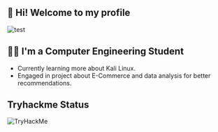 ## 👋 Hi! Welcome to my profile 

<picture>
  <img alt="test" src="https://media.discordapp.net/attachments/1084203416294801419/1215984686611038378/github.png?ex=65febcfd&is=65ec47fd&hm=ea150b06e0f1b3d4a36b8accdf3072fcd88f556dbb2c3ed53187fca27659c008&=&format=webp&quality=lossless&width=1440&height=294">
</picture>

## 👨‍💻 I'm a Computer Engineering Student

- Currently learning more about Kali Linux.
- Engaged in project about E-Commerce and data analysis for better recommendations.

## Tryhackme Status

<picture>
  <img src="https://tryhackme-badges.s3.amazonaws.com/Shadow10Z.png" alt="TryHackMe">
</picture>
